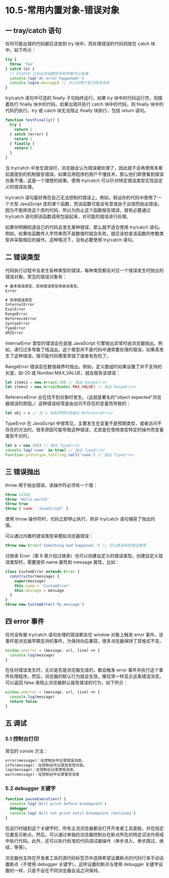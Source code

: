 # 10.5-常用内置对象-错误对象

## 一 tray/catch 语句

任何可能出错的代码都应该放到 try 块中，而处理错误的代码则放在 catch 块中，如下所示：

```js
try {
  throw 'foo'
} catch (e) {
  // ES2019 之后此处函数括号和参数可以省略
  console.log('An error happened!')
  console.log(e.message) // 可以向用户显示错误消息
}
```

try/catch 语句中可选的 finally 子句始终运行。如果 try 块中的代码运行完，则接着执行 finally 块中的代码。如果出错并执行 catch 块中的代码，则 finally 块中的代码仍执行。try 或 catch 块无法阻止 finally 块执行，包括 return 语句。

```js
function testFinally() {
  try {
    return 2
  } catch (error) {
    return 1
  } finally {
    return 0
  }
}
```

当 try/catch 中发生错误时，浏览器会认为错误被处理了，因此就不会再使用本章前面提到的机制报告错误。如果应用程序的用户不懂技术，那么他们即使看到错误也看不懂，这是一个理想的结果。使用 try/catch 可以针对特定错误类型实现自定义的错误处理。

try/catch 语句最好用在自己无法控制的错误上。例如，假设你的代码中使用了一个大型 JavaScript 库的某个函数，而该函数可能会有意或由于出错而抛出错误。因为不能修改这个库的代码，所以为防止这个函数报告错误，就有必要通过 try/catch 语句把该函数调用包装起来，对可能的错误进行处理。

如果你明确知道自己的代码会发生某种错误，那么就不适合使用 try/catch 语句。例如，如果给函数传入字符串而不是数值时就会失败，就应该检查该函数的参数类型并采取相应的操作。这种情况下，没有必要使用 try/catch 语句。

## 二 错误类型

代码执行过程中会发生各种类型的错误，每种类型都会对应一个错误发生时抛出的错误对象。常见的错误对象有：

```txt
# 基本错误类型，其他错误类型继承该类型。
Error

# 具体错误类型
InternalError
EvalError
RangeError
ReferenceError
SyntaxError
TypeError
URIError
```

InternalError 类型的错误会在底层 JavaScript 引擎抛出异常时由浏览器抛出。例如，递归过多导致了栈溢出。这个类型并不是代码中通常要处理的错误，如果真发生了这种错误，很可能代码哪里弄错了或者有危险了。

RangeError 错误会在数值越界时抛出。例如，定义数组时如果设置了并不支持的长度，如-20 或 Number.MAX_VALUE，就会报告该错误：

```js
let items1 = new Array(-20) // 抛出 RangeError
let items2 = new Array(Number.MAX_VALUE) // 抛出 RangeError
```

ReferenceError 会在找不到对象时发生。（这就是著名的"object expected"浏览器错误的原因。）这种错误经常是由访问不存在的变量而导致的：

```js
let obj = x // 在 x 没有声明时会抛出 ReferenceError
```

TypeError 在 JavaScript 中很常见，主要发生在变量不是预期类型，或者访问不存在的方法时。很多原因可能导致这种错误，尤其是在使用类型特定的操作而变量类型不对时。

```js
let o = new 10() // 抛出 TypeError
console.log('name' in true) // 抛出 TypeError
Function.prototype.toString.call('name') // 抛出 TypeError
```

## 三 错误抛出

throw 用于抛出错误，该操作符必须有一个值：

```js
throw 12345
throw 'Hello world!'
throw true
throw { name: 'JavaScript' }
```

使用 throw 操作符时，代码立即停止执行，除非 try/catch 语句捕获了抛出的值。

可以通过内置的错误类型来模拟浏览器错误：

```js
throw new Error('Something bad happened.') // 可以是具体的错误类型
```

过继承 Error（第 6 章介绍过继承）也可以创建自定义的错误类型。创建自定义错误类型时，需要提供 name 属性和 message 属性，比如：

```js
class CustomError extends Error {
  constructor(message) {
    super(message)
    this.name = 'CustomError'
    this.message = message
  }
}
throw new CustomError('My message')
```

## 四 error 事件

任何没有被 try/catch 语句处理的错误都会在 window 对象上触发 error 事件。该事件是浏览器早期支持的事件，为保持向后兼容，很多浏览器保持了其格式不变。

```js
window.onerror = (message, url, line) => {
  console.log(message)
}
```

在任何错误发生时，无论是否是浏览器生成的，都会触发 error 事件并执行这个事件处理程序。然后，浏览器的默认行为就会生效，像往常一样显示这条错误消息。可以返回 false 来阻止浏览器默认报告错误的行为，如下所示：

```js
window.onerror = (message, url, line) => {
  console.log(message)
  return false
}
```

## 五 调试

### 5.1 控制台打印

常见的 consle 方法：

```txt
error(message)：在控制台中记录错误消息。
info(message)：在控制台中记录信息性内容。
log(message)：在控制台记录常规消息。
warn(message)：在控制台中记录警告消息
```

### 5.2 debugger 关键字

```js
function pauseExecution() {
  console.log('Will print before breakpoint')
  debugger
  console.log('Will not print until breakpoint continues')
}
```

在运行时碰到这个关键字时，所有主流浏览器都会打开开发者工具面板，并在指定位置显示断点。然后，可以通过单独的浏览器控制台在断点所在的特定词法作用域中执行代码。此外，还可以执行标准的代码调试器操作（单步进入、单步跳过、继续，等等）。

浏览器也支持在开发者工具的源代码标签页中选择希望设置断点的代码行来手动设置断点（不使用 debugger 关键字）。这样设置的断点与使用 debugger 关键字设置的一样，只是不会在不同浏览器会话之间保持。
